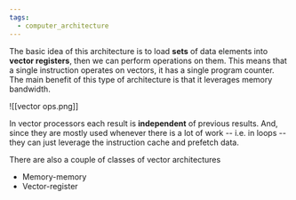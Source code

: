 ```yaml
---
tags:
  - computer_architecture
---
```

The basic idea of this architecture is to load **sets** of data elements into **vector registers**, then we can perform operations on them. This means that a single instruction operates on vectors, it has a single program counter. The main benefit of this type of architecture is that it leverages memory bandwidth.  

![[vector ops.png]]

In vector processors each result is **independent** of previous results. And, since they are mostly used whenever there is a lot of work -- i.e. in loops -- they can just leverage the instruction cache and prefetch data. 

There are also a couple of classes of vector architectures
- Memory-memory
- Vector-register